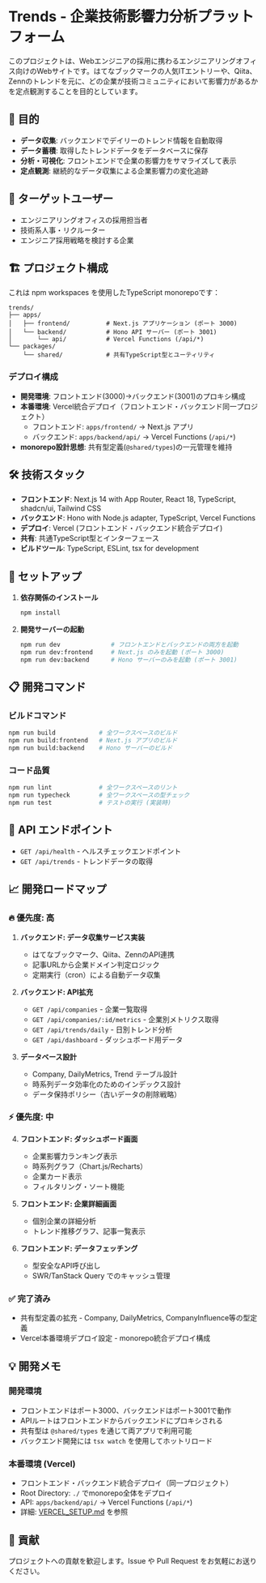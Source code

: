 # Trends - 企業技術影響力分析プラットフォーム

このプロジェクトは、Webエンジニアの採用に携わるエンジニアリングオフィス向けのWebサイトです。はてなブックマークの人気ITエントリーや、Qiita、Zennのトレンドを元に、どの企業が技術コミュニティにおいて影響力があるかを定点観測することを目的としています。

## 🎯 目的

- **データ収集**: バックエンドでデイリーのトレンド情報を自動取得
- **データ蓄積**: 取得したトレンドデータをデータベースに保存
- **分析・可視化**: フロントエンドで企業の影響力をサマライズして表示
- **定点観測**: 継続的なデータ収集による企業影響力の変化追跡

## 👥 ターゲットユーザー

- エンジニアリングオフィスの採用担当者
- 技術系人事・リクルーター
- エンジニア採用戦略を検討する企業

## 🏗️ プロジェクト構成

これは npm workspaces を使用したTypeScript monorepoです：

```
trends/
├── apps/
│   ├── frontend/          # Next.js アプリケーション (ポート 3000)
│   └── backend/           # Hono API サーバー (ポート 3001)
│       └── api/           # Vercel Functions (/api/*)
└── packages/
    └── shared/            # 共有TypeScript型とユーティリティ
```

### デプロイ構成
- **開発環境**: フロントエンド(3000)→バックエンド(3001)のプロキシ構成
- **本番環境**: Vercel統合デプロイ（フロントエンド・バックエンド同一プロジェクト）
  - フロントエンド: `apps/frontend/` → Next.js アプリ
  - バックエンド: `apps/backend/api/` → Vercel Functions (`/api/*`)
- **monorepo設計思想**: 共有型定義(`@shared/types`)の一元管理を維持

## 🛠️ 技術スタック

- **フロントエンド**: Next.js 14 with App Router, React 18, TypeScript, shadcn/ui, Tailwind CSS
- **バックエンド**: Hono with Node.js adapter, TypeScript, Vercel Functions
- **デプロイ**: Vercel (フロントエンド・バックエンド統合デプロイ)
- **共有**: 共通TypeScript型とインターフェース
- **ビルドツール**: TypeScript, ESLint, tsx for development

## 🚀 セットアップ

1. **依存関係のインストール**
   ```bash
   npm install
   ```

2. **開発サーバーの起動**
   ```bash
   npm run dev              # フロントエンドとバックエンドの両方を起動
   npm run dev:frontend     # Next.js のみを起動 (ポート 3000)
   npm run dev:backend      # Hono サーバーのみを起動 (ポート 3001)
   ```

## 📋 開発コマンド

### ビルドコマンド
```bash
npm run build            # 全ワークスペースのビルド
npm run build:frontend   # Next.js アプリのビルド
npm run build:backend    # Hono サーバーのビルド
```

### コード品質
```bash
npm run lint             # 全ワークスペースのリント
npm run typecheck        # 全ワークスペースの型チェック
npm run test             # テストの実行 (実装時)
```

## 🔌 API エンドポイント

- `GET /api/health` - ヘルスチェックエンドポイント
- `GET /api/trends` - トレンドデータの取得

## 📈 開発ロードマップ

### 🔥 優先度: 高
1. **バックエンド: データ収集サービス実装**
   - はてなブックマーク、Qiita、ZennのAPI連携
   - 記事URLから企業ドメイン判定ロジック
   - 定期実行（cron）による自動データ収集

2. **バックエンド: API拡充**
   - `GET /api/companies` - 企業一覧取得
   - `GET /api/companies/:id/metrics` - 企業別メトリクス取得
   - `GET /api/trends/daily` - 日別トレンド分析
   - `GET /api/dashboard` - ダッシュボード用データ

3. **データベース設計**
   - Company, DailyMetrics, Trend テーブル設計
   - 時系列データ効率化のためのインデックス設計
   - データ保持ポリシー（古いデータの削除戦略）

### ⚡ 優先度: 中
4. **フロントエンド: ダッシュボード画面**
   - 企業影響力ランキング表示
   - 時系列グラフ（Chart.js/Recharts）
   - 企業カード表示
   - フィルタリング・ソート機能

5. **フロントエンド: 企業詳細画面**
   - 個別企業の詳細分析
   - トレンド推移グラフ、記事一覧表示

6. **フロントエンド: データフェッチング**
   - 型安全なAPI呼び出し
   - SWR/TanStack Query でのキャッシュ管理

### ✅ 完了済み
- 共有型定義の拡充 - Company, DailyMetrics, CompanyInfluence等の型定義
- Vercel本番環境デプロイ設定 - monorepo統合デプロイ構成

## 💡 開発メモ

### 開発環境
- フロントエンドはポート3000、バックエンドはポート3001で動作
- APIルートはフロントエンドからバックエンドにプロキシされる
- 共有型は `@shared/types` を通じて両アプリで利用可能
- バックエンド開発には `tsx watch` を使用してホットリロード

### 本番環境 (Vercel)
- フロントエンド・バックエンド統合デプロイ（同一プロジェクト）
- Root Directory: `./` でmonorepo全体をデプロイ
- API: `apps/backend/api/` → Vercel Functions (`/api/*`)
- 詳細: [VERCEL_SETUP.md](./VERCEL_SETUP.md) を参照

## 🤝 貢献

プロジェクトへの貢献を歓迎します。Issue や Pull Request をお気軽にお送りください。